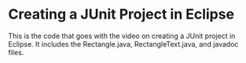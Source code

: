 # Creating a JUnit Project in Eclipse

This is the code that goes with the video on creating a JUnit project in Eclipse.  It includes the Rectangle.java, RectangleText.java, and javadoc files.
